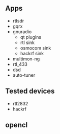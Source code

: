 ## Apps

* rtlsdr
* gqrx
* gnuradio
	* qt plugins
	* rtl sink
	* osmocom sink
	* hackrf sink
* multimon-ng
* rtl_433
* dsd
* auto-tuner

## Tested devices

* rtl2832
* hackrf

## opencl
